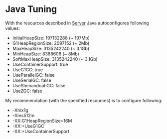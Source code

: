 # Java Tuning

With the resources described in [Server](Server.md#resources) Java autoconfigures following values:

- InitialHeapSize: 197132288 (~ 197Mb)
- G1HeapRegionSize: 2097152 (~ 2Mb)
- MaxHeapSize: 3135242240 (~ 3.1Gb)
- MinHeapSize: 8388608 (~ 8Mb)
- SoftMaxHeapSize: 3135242240 (~ 3.1Gb)
- UseContainerSupport: true
- UseG1GC: true
- UseParallelGC: false
- UseSerialGC: false
- UseShenandoahGC: false
- UseZGC: false

My recommendation (with the specified resources) is to configure following:

- -Xmx1g
- -Xms512m
- -XX:G1HeapRegionSize=16M
- -XX:+UseG1GC
- -XX:+UseContainerSupport
